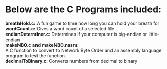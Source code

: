 # Below are the C Programs included: <br /> 
**breathHold.c:** A fun game to time how long you can hold your breath for <br />
**wordCount.c:** Gives a word count of a selected file <br />
**endianDeterminer.c:** Determines if your computer is big-endian or little-endian <br />
**makeNBO.c** **and** **makeNBO.nasm:** <br /> A C function to convert to Network Byte Order and an assembly language program to test the function. <br />
**decimalToBinary.c:** Converts numbers from decimal to binary <br />
